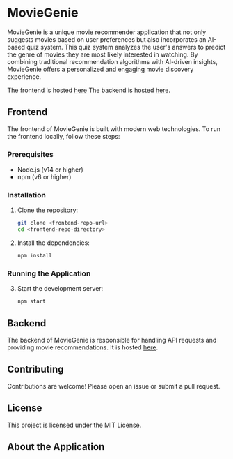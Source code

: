 # MovieGenie

MovieGenie is a unique movie recommender application that not only suggests movies based on user preferences but also incorporates an AI-based quiz system. This quiz system analyzes the user's answers to predict the genre of movies they are most likely interested in watching. By combining traditional recommendation algorithms with AI-driven insights, MovieGenie offers a personalized and engaging movie discovery experience.

The frontend is hosted [here](https://moviegenie-client.onrender.com/)
The backend is hosted [here](https://movie-recommendation-backend-2opk.onrender.com/).

## Frontend

The frontend of MovieGenie is built with modern web technologies. To run the frontend locally, follow these steps:

### Prerequisites

- Node.js (v14 or higher)
- npm (v6 or higher)

### Installation

1. Clone the repository:

   ```sh
   git clone <frontend-repo-url>
   cd <frontend-repo-directory>
   ```

2. Install the dependencies:
   ```sh
   npm install
   ```

### Running the Application

3. Start the development server:

   ```sh
   npm start
   ```

## Backend

The backend of MovieGenie is responsible for handling API requests and providing movie recommendations. It is hosted [here](https://movie-recommendation-backend-2opk.onrender.com/).

## Contributing

Contributions are welcome! Please open an issue or submit a pull request.

## License

This project is licensed under the MIT License.

## About the Application
